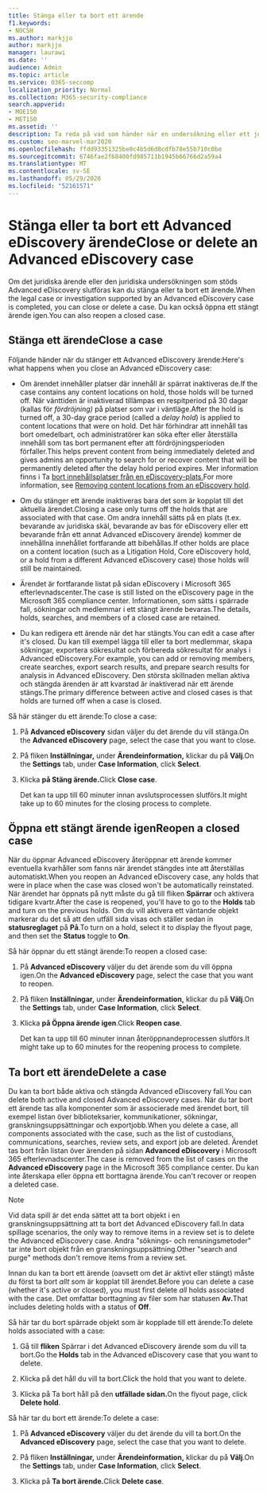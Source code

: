 ```yaml
---
title: Stänga eller ta bort ett ärende
f1.keywords:
- NOCSH
ms.author: markjjo
author: markjjo
manager: laurawi
ms.date: ''
audience: Admin
ms.topic: article
ms.service: O365-seccomp
localization_priority: Normal
ms.collection: M365-security-compliance
search.appverid:
- MOE150
- MET150
ms.assetid: ''
description: Ta reda på vad som händer när en undersökning eller ett juridiskt ärende som stöds Advanced eDiscovery ett ärende stängs eller tas bort.
ms.custom: seo-marvel-mar2020
ms.openlocfilehash: ffdd93351325be0c4b5d6d8cdfb78e55b710c0be
ms.sourcegitcommit: 6746fae2f68400fd985711b1945b66766d2a59a4
ms.translationtype: MT
ms.contentlocale: sv-SE
ms.lasthandoff: 05/29/2020
ms.locfileid: "52161571"
---
```

# <a name="close-or-delete-an-advanced-ediscovery-case"></a><span data-ttu-id="e3e26-103">Stänga eller ta bort ett Advanced eDiscovery ärende</span><span class="sxs-lookup"><span data-stu-id="e3e26-103">Close or delete an Advanced eDiscovery case</span></span>

<span data-ttu-id="e3e26-104">Om det juridiska ärende eller den juridiska undersökningen som stöds Advanced eDiscovery slutföras kan du stänga eller ta bort ett ärende.</span><span class="sxs-lookup"><span data-stu-id="e3e26-104">When the legal case or investigation supported by an Advanced eDiscovery case is completed, you can close or delete a case.</span></span> <span data-ttu-id="e3e26-105">Du kan också öppna ett stängt ärende igen.</span><span class="sxs-lookup"><span data-stu-id="e3e26-105">You can also reopen a closed case.</span></span>

## <a name="close-a-case"></a><span data-ttu-id="e3e26-106">Stänga ett ärende</span><span class="sxs-lookup"><span data-stu-id="e3e26-106">Close a case</span></span>

<span data-ttu-id="e3e26-107">Följande händer när du stänger ett Advanced eDiscovery ärende:</span><span class="sxs-lookup"><span data-stu-id="e3e26-107">Here's what happens when you close an Advanced eDiscovery case:</span></span>

- <span data-ttu-id="e3e26-108">Om ärendet innehåller platser där innehåll är spärrat inaktiveras de.</span><span class="sxs-lookup"><span data-stu-id="e3e26-108">If the case contains any content locations on hold, those holds will be turned off.</span></span> <span data-ttu-id="e3e26-109">När vänttiden är inaktiverad tillämpas en respitperiod på 30 dagar (kallas för *fördröjning)* på platser som var i väntläge.</span><span class="sxs-lookup"><span data-stu-id="e3e26-109">After the hold is turned off, a 30-day grace period (called a *delay hold*) is applied to content locations that were on hold.</span></span> <span data-ttu-id="e3e26-110">Det här förhindrar att innehåll tas bort omedelbart, och administratörer kan söka efter eller återställa innehåll som tas bort permanent efter att fördröjningsperioden förfaller.</span><span class="sxs-lookup"><span data-stu-id="e3e26-110">This helps prevent content from being immediately deleted and gives admins an opportunity to search for or recover content that will be permanently deleted after the delay hold period expires.</span></span> <span data-ttu-id="e3e26-111">Mer information finns i Ta [bort innehållsplatser från en eDiscovery-plats.](create-ediscovery-holds.md#removing-content-locations-from-an-ediscovery-hold)</span><span class="sxs-lookup"><span data-stu-id="e3e26-111">For more information, see [Removing content locations from an eDiscovery hold](create-ediscovery-holds.md#removing-content-locations-from-an-ediscovery-hold).</span></span>

- <span data-ttu-id="e3e26-112">Om du stänger ett ärende inaktiveras bara det som är kopplat till det aktuella ärendet.</span><span class="sxs-lookup"><span data-stu-id="e3e26-112">Closing a case only turns off the holds that are associated with that case.</span></span> <span data-ttu-id="e3e26-113">Om andra innehåll sätts på en plats (t.ex. bevarande av juridiska skäl, bevarande av bas för eDiscovery eller ett bevarande från ett annat Advanced eDiscovery ärende) kommer de innehållna innehållet fortfarande att bibehållas.</span><span class="sxs-lookup"><span data-stu-id="e3e26-113">If other holds are place on a content location (such as a Litigation Hold, Core eDiscovery hold, or a hold from a different Advanced eDiscovery case) those holds will still be maintained.</span></span>

- <span data-ttu-id="e3e26-114">Ärendet är fortfarande listat på sidan eDiscovery i Microsoft 365 efterlevnadscenter.</span><span class="sxs-lookup"><span data-stu-id="e3e26-114">The case is still listed on the eDiscovery page in the Microsoft 365 compliance center.</span></span> <span data-ttu-id="e3e26-115">Informationen, som sätts i spärrade fall, sökningar och medlemmar i ett stängt ärende bevaras.</span><span class="sxs-lookup"><span data-stu-id="e3e26-115">The details, holds, searches, and members of a closed case are retained.</span></span>

- <span data-ttu-id="e3e26-116">Du kan redigera ett ärende när det har stängts.</span><span class="sxs-lookup"><span data-stu-id="e3e26-116">You can edit a case after it's closed.</span></span> <span data-ttu-id="e3e26-117">Du kan till exempel lägga till eller ta bort medlemmar, skapa sökningar, exportera sökresultat och förbereda sökresultat för analys i Advanced eDiscovery.</span><span class="sxs-lookup"><span data-stu-id="e3e26-117">For example, you can add or removing members, create searches, export search results, and prepare search results for analysis in Advanced eDiscovery.</span></span> <span data-ttu-id="e3e26-118">Den största skillnaden mellan aktiva och stängda ärenden är att kvarstad är inaktiverad när ett ärende stängs.</span><span class="sxs-lookup"><span data-stu-id="e3e26-118">The primary difference between active and closed cases is that holds are turned off when a case is closed.</span></span>

<span data-ttu-id="e3e26-119">Så här stänger du ett ärende:</span><span class="sxs-lookup"><span data-stu-id="e3e26-119">To close a case:</span></span>

1. <span data-ttu-id="e3e26-120">På **Advanced eDiscovery** sidan väljer du det ärende du vill stänga.</span><span class="sxs-lookup"><span data-stu-id="e3e26-120">On the **Advanced eDiscovery** page, select the case that you want to close.</span></span>

2. <span data-ttu-id="e3e26-121">På fliken **Inställningar,** under **Ärendeinformation,** klickar du på **Välj**.</span><span class="sxs-lookup"><span data-stu-id="e3e26-121">On the **Settings** tab, under **Case Information**, click **Select**.</span></span>

3. <span data-ttu-id="e3e26-122">Klicka **på Stäng ärende.**</span><span class="sxs-lookup"><span data-stu-id="e3e26-122">Click **Close case**.</span></span>

   <span data-ttu-id="e3e26-123">Det kan ta upp till 60 minuter innan avslutsprocessen slutförs.</span><span class="sxs-lookup"><span data-stu-id="e3e26-123">It might take up to 60 minutes for the closing process to complete.</span></span>

## <a name="reopen-a-closed-case"></a><span data-ttu-id="e3e26-124">Öppna ett stängt ärende igen</span><span class="sxs-lookup"><span data-stu-id="e3e26-124">Reopen a closed case</span></span>

<span data-ttu-id="e3e26-125">När du öppnar Advanced eDiscovery återöppnar ett ärende kommer eventuella kvarhåller som fanns när ärendet stängdes inte att återställas automatiskt.</span><span class="sxs-lookup"><span data-stu-id="e3e26-125">When you reopen an Advanced eDiscovery case, any holds that were in place when the case was closed won't be automatically reinstated.</span></span> <span data-ttu-id="e3e26-126">När ärendet har öppnats på nytt måste du gå till fliken **Spärrar** och aktivera tidigare kvartr.</span><span class="sxs-lookup"><span data-stu-id="e3e26-126">After the case is reopened, you'll have to go to the **Holds** tab and turn on the previous holds.</span></span> <span data-ttu-id="e3e26-127">Om du vill aktivera ett väntande objekt markerar du det så att den utfäll sida visas och ställer sedan in **statusreglaget** på **På**.</span><span class="sxs-lookup"><span data-stu-id="e3e26-127">To turn on a hold, select it to display the flyout page, and then set the **Status** toggle to **On**.</span></span>

<span data-ttu-id="e3e26-128">Så här öppnar du ett stängt ärende:</span><span class="sxs-lookup"><span data-stu-id="e3e26-128">To reopen a closed case:</span></span>

1. <span data-ttu-id="e3e26-129">På **Advanced eDiscovery** väljer du det ärende som du vill öppna igen.</span><span class="sxs-lookup"><span data-stu-id="e3e26-129">On the **Advanced eDiscovery** page, select the case that you want to reopen.</span></span>

2. <span data-ttu-id="e3e26-130">På fliken **Inställningar,** under **Ärendeinformation,** klickar du på **Välj**.</span><span class="sxs-lookup"><span data-stu-id="e3e26-130">On the **Settings** tab, under **Case Information**, click **Select**.</span></span>

3. <span data-ttu-id="e3e26-131">Klicka **på Öppna ärende igen**.</span><span class="sxs-lookup"><span data-stu-id="e3e26-131">Click **Reopen case**.</span></span>

   <span data-ttu-id="e3e26-132">Det kan ta upp till 60 minuter innan återöppnandeprocessen slutförs.</span><span class="sxs-lookup"><span data-stu-id="e3e26-132">It might take up to 60 minutes for the reopening process to complete.</span></span>

## <a name="delete-a-case"></a><span data-ttu-id="e3e26-133">Ta bort ett ärende</span><span class="sxs-lookup"><span data-stu-id="e3e26-133">Delete a case</span></span>

<span data-ttu-id="e3e26-134">Du kan ta bort både aktiva och stängda Advanced eDiscovery fall.</span><span class="sxs-lookup"><span data-stu-id="e3e26-134">You can delete both active and closed Advanced eDiscovery cases.</span></span> <span data-ttu-id="e3e26-135">När du tar bort ett ärende tas alla komponenter som är associerade med ärendet bort, till exempel listan över biblioteksarier, kommunikationer, sökningar, granskningsuppsättningar och exportjobb.</span><span class="sxs-lookup"><span data-stu-id="e3e26-135">When you delete a case, all components associated with the case, such as the list of custodians, communications, searches, review sets, and export job are deleted.</span></span> <span data-ttu-id="e3e26-136">Ärendet tas bort från listan över ärenden på sidan **Advanced eDiscovery** i Microsoft 365 efterlevnadscenter.</span><span class="sxs-lookup"><span data-stu-id="e3e26-136">The case is removed from the list of cases on the **Advanced eDiscovery** page in the Microsoft 365 compliance center.</span></span> <span data-ttu-id="e3e26-137">Du kan inte återskapa eller öppna ett borttagna ärende.</span><span class="sxs-lookup"><span data-stu-id="e3e26-137">You can't recover or reopen a deleted case.</span></span>

> [!NOTE]
> <span data-ttu-id="e3e26-138">Vid data spill är det enda sättet att ta bort objekt i en granskningsuppsättning att ta bort det Advanced eDiscovery fall.</span><span class="sxs-lookup"><span data-stu-id="e3e26-138">In data spillage scenarios, the only way to remove items in a review set is to delete the Advanced eDiscovery case.</span></span> <span data-ttu-id="e3e26-139">Andra "söknings- och rensningsmetoder" tar inte bort objekt från en granskningsuppsättning.</span><span class="sxs-lookup"><span data-stu-id="e3e26-139">Other "search and purge" methods don't remove items from a review set.</span></span>

<span data-ttu-id="e3e26-140">Innan du kan ta bort ett ärende (oavsett om det är aktivt eller stängt) måste du först ta bort *allt* som är kopplat till ärendet.</span><span class="sxs-lookup"><span data-stu-id="e3e26-140">Before you can delete a case (whether it's active or closed), you must first delete *all* holds associated with the case.</span></span> <span data-ttu-id="e3e26-141">Det omfattar borttagning av filer som har statusen **Av.**</span><span class="sxs-lookup"><span data-stu-id="e3e26-141">That includes deleting holds with a status of **Off**.</span></span>

<span data-ttu-id="e3e26-142">Så här tar du bort spärrade objekt som är kopplade till ett ärende:</span><span class="sxs-lookup"><span data-stu-id="e3e26-142">To delete holds associated with a case:</span></span>

1. <span data-ttu-id="e3e26-143">Gå till **fliken** Spärrar i det Advanced eDiscovery ärende som du vill ta bort.</span><span class="sxs-lookup"><span data-stu-id="e3e26-143">Go the **Holds** tab in the Advanced eDiscovery case that you want to delete.</span></span>

2. <span data-ttu-id="e3e26-144">Klicka på det håll du vill ta bort.</span><span class="sxs-lookup"><span data-stu-id="e3e26-144">Click the hold that you want to delete.</span></span>

3. <span data-ttu-id="e3e26-145">Klicka på Ta bort håll på den **utfällade sidan.**</span><span class="sxs-lookup"><span data-stu-id="e3e26-145">On the flyout page, click **Delete hold**.</span></span>

<span data-ttu-id="e3e26-146">Så här tar du bort ett ärende:</span><span class="sxs-lookup"><span data-stu-id="e3e26-146">To delete a case:</span></span>

1. <span data-ttu-id="e3e26-147">På **Advanced eDiscovery** väljer du det ärende du vill ta bort.</span><span class="sxs-lookup"><span data-stu-id="e3e26-147">On the **Advanced eDiscovery** page, select the case that you want to delete.</span></span>

2. <span data-ttu-id="e3e26-148">På fliken **Inställningar,** under **Ärendeinformation,** klickar du på **Välj**.</span><span class="sxs-lookup"><span data-stu-id="e3e26-148">On the **Settings** tab, under **Case Information**, click **Select**.</span></span>

3. <span data-ttu-id="e3e26-149">Klicka på **Ta bort ärende.**</span><span class="sxs-lookup"><span data-stu-id="e3e26-149">Click **Delete case**.</span></span>
